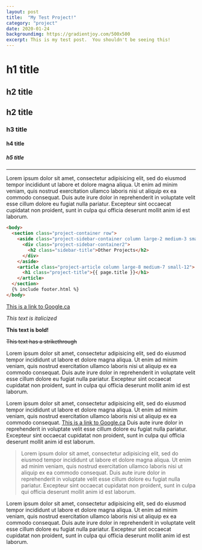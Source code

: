 ```yaml
---
layout: post
title:  "My Test Project!"
category: "project"
date: 2020-01-24
backgroundimg: https://gradientjoy.com/500x500
excerpt: This is my test post.  You shouldn't be seeing this!
---
```


# h1 title

## h2 title

## h2 title

### h3 title

#### h4 title

##### h5 title

---

Lorem ipsum dolor sit amet, consectetur adipisicing elit, sed do eiusmod tempor incididunt ut labore et dolore magna aliqua. Ut enim ad minim veniam, quis nostrud exercitation ullamco laboris nisi ut aliquip ex ea commodo consequat. Duis aute irure dolor in reprehenderit in voluptate velit esse cillum dolore eu fugiat nulla pariatur. Excepteur sint occaecat cupidatat non proident, sunt in culpa qui officia deserunt mollit anim id est laborum.

```html
<body>
  <section class="project-container row">
    <aside class="project-sidebar-container column large-2 medium-3 small-12 large-offset-1 medium-offset-1 origin-on-medium last-on-small">
      <div class="project-sidebar-container2">
        <h2 class="sidebar-title">Other Projects</h2>
      </div>
    </aside>
    <article class="project-article column large-8 medium-7 small-12">
      <h1 class="project-title">{{ page.title }}</h1>
    </article>
  </section>
  {% include footer.html %}
</body>
```

[This is a link to Google.ca](https://www.google.ca)

_This text is italicized_

**This text is bold!**

~~This text has a strikethrough~~

Lorem ipsum dolor sit amet, consectetur adipisicing elit, sed do eiusmod tempor incididunt ut labore et dolore magna aliqua. Ut enim ad minim veniam, quis nostrud exercitation ullamco laboris nisi ut aliquip ex ea commodo consequat. Duis aute irure dolor in reprehenderit in voluptate velit esse cillum dolore eu fugiat nulla pariatur. Excepteur sint occaecat cupidatat non proident, sunt in culpa qui officia deserunt mollit anim id est laborum.

Lorem ipsum dolor sit amet, consectetur adipisicing elit, sed do eiusmod tempor incididunt ut labore et dolore magna aliqua. Ut enim ad minim veniam, quis nostrud exercitation ullamco laboris nisi ut aliquip ex ea commodo consequat.  [This is a link to Google.ca](https://www.google.ca) Duis aute irure dolor in reprehenderit in voluptate velit esse cillum dolore eu fugiat nulla pariatur. Excepteur sint occaecat cupidatat non proident, sunt in culpa qui officia deserunt mollit anim id est laborum.

> Lorem ipsum dolor sit amet, consectetur adipisicing elit, sed do eiusmod tempor incididunt ut labore et dolore magna aliqua. Ut enim ad minim veniam, quis nostrud exercitation ullamco laboris nisi ut aliquip ex ea commodo consequat. Duis aute irure dolor in reprehenderit in voluptate velit esse cillum dolore eu fugiat nulla pariatur. Excepteur sint occaecat cupidatat non proident, sunt in culpa qui officia deserunt mollit anim id est laborum.

Lorem ipsum dolor sit amet, consectetur adipisicing elit, sed do eiusmod tempor incididunt ut labore et dolore magna aliqua. Ut enim ad minim veniam, quis nostrud exercitation ullamco laboris nisi ut aliquip ex ea commodo consequat. Duis aute irure dolor in reprehenderit in voluptate velit esse cillum dolore eu fugiat nulla pariatur. Excepteur sint occaecat cupidatat non proident, sunt in culpa qui officia deserunt mollit anim id est laborum.